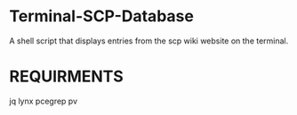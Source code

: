 # Terminal-SCP-Database
A shell script that displays entries from the scp wiki website on the terminal. 


# REQUIRMENTS
jq
lynx
pcegrep
pv
